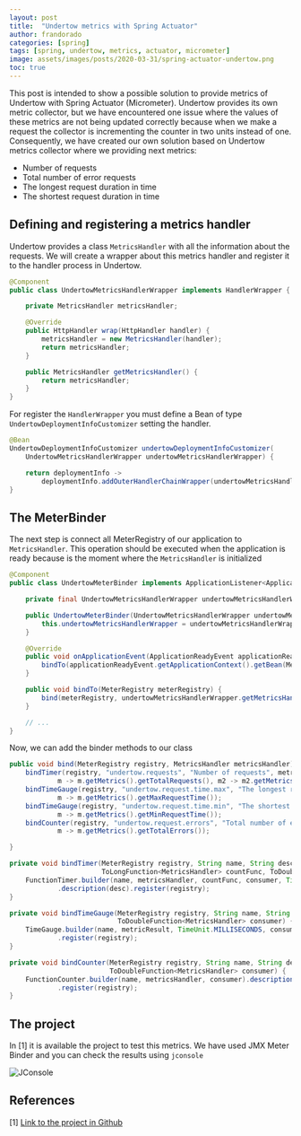 ```yaml
---
layout: post
title:  "Undertow metrics with Spring Actuator"
author: frandorado
categories: [spring]
tags: [spring, undertow, metrics, actuator, micrometer]
image: assets/images/posts/2020-03-31/spring-actuator-undertow.png
toc: true
---
```


This post is intended to show a possible solution to provide metrics of Undertow with Spring Actuator (Micrometer). Undertow provides its own metric collector, but we have encountered one issue where the values of these metrics are not being updated correctly because when we make a request the collector is incrementing the counter in two units instead of one. Consequently, we have created our own solution based on Undertow metrics collector where we providing next metrics:

* Number of requests
* Total number of error requests
* The longest request duration in time
* The shortest request duration in time

## Defining and registering a metrics handler

Undertow provides a class `MetricsHandler` with all the information about the requests. We will create a wrapper about this metrics handler and register it to the handler process in Undertow.

```java
@Component
public class UndertowMetricsHandlerWrapper implements HandlerWrapper {

    private MetricsHandler metricsHandler;

    @Override
    public HttpHandler wrap(HttpHandler handler) {
        metricsHandler = new MetricsHandler(handler);
        return metricsHandler;
    }

    public MetricsHandler getMetricsHandler() {
        return metricsHandler;
    }
}
```

For register the `HandlerWrapper` you must define a Bean of type `UndertowDeploymentInfoCustomizer` setting the handler.

```java
@Bean
UndertowDeploymentInfoCustomizer undertowDeploymentInfoCustomizer(
    UndertowMetricsHandlerWrapper undertowMetricsHandlerWrapper) {

    return deploymentInfo -> 
        deploymentInfo.addOuterHandlerChainWrapper(undertowMetricsHandlerWrapper);
}
```

## The MeterBinder

The next step is connect all MeterRegistry of our application to `MetricsHandler`. This operation should be executed when the application is ready because is the moment where the `MetricsHandler` is initialized

```java
@Component
public class UndertowMeterBinder implements ApplicationListener<ApplicationReadyEvent> {

    private final UndertowMetricsHandlerWrapper undertowMetricsHandlerWrapper;

    public UndertowMeterBinder(UndertowMetricsHandlerWrapper undertowMetricsHandlerWrapper) {
        this.undertowMetricsHandlerWrapper = undertowMetricsHandlerWrapper;
    }

    @Override
    public void onApplicationEvent(ApplicationReadyEvent applicationReadyEvent) {
        bindTo(applicationReadyEvent.getApplicationContext().getBean(MeterRegistry.class));
    }

    public void bindTo(MeterRegistry meterRegistry) {
        bind(meterRegistry, undertowMetricsHandlerWrapper.getMetricsHandler());
    }

    // ...
}
```

Now, we can add the binder methods to our class

```java
public void bind(MeterRegistry registry, MetricsHandler metricsHandler) {
    bindTimer(registry, "undertow.requests", "Number of requests", metricsHandler,
            m -> m.getMetrics().getTotalRequests(), m2 -> m2.getMetrics().getMinRequestTime());
    bindTimeGauge(registry, "undertow.request.time.max", "The longest request duration in time", metricsHandler,
            m -> m.getMetrics().getMaxRequestTime());
    bindTimeGauge(registry, "undertow.request.time.min", "The shortest request duration in time", metricsHandler,
            m -> m.getMetrics().getMinRequestTime());
    bindCounter(registry, "undertow.request.errors", "Total number of error requests ", metricsHandler,
            m -> m.getMetrics().getTotalErrors());

}

private void bindTimer(MeterRegistry registry, String name, String desc, MetricsHandler metricsHandler,
                       ToLongFunction<MetricsHandler> countFunc, ToDoubleFunction<MetricsHandler> consumer) {
    FunctionTimer.builder(name, metricsHandler, countFunc, consumer, TimeUnit.MILLISECONDS)
            .description(desc).register(registry);
}

private void bindTimeGauge(MeterRegistry registry, String name, String desc, MetricsHandler metricResult,
                           ToDoubleFunction<MetricsHandler> consumer) {
    TimeGauge.builder(name, metricResult, TimeUnit.MILLISECONDS, consumer).description(desc)
            .register(registry);
}

private void bindCounter(MeterRegistry registry, String name, String desc, MetricsHandler metricsHandler,
                         ToDoubleFunction<MetricsHandler> consumer) {
    FunctionCounter.builder(name, metricsHandler, consumer).description(desc)
            .register(registry);
}
```


## The project

In [1] it is available the project to test this metrics. We have used JMX Meter Binder and you can check the results using `jconsole`

![JConsole]({{site.url}}/assets/images/posts/2020-03-31/jconsole.png "JConsole")


## References

[1] [Link to the project in Github](https://github.com/frandorado/spring-projects/tree/master/spring-micrometer-undertow)

